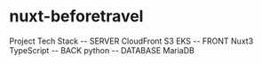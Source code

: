 # nuxt-beforetravel


Project Tech Stack
-- SERVER
CloudFront
S3
EKS
-- FRONT
Nuxt3
TypeScript
-- BACK
python
-- DATABASE
MariaDB
